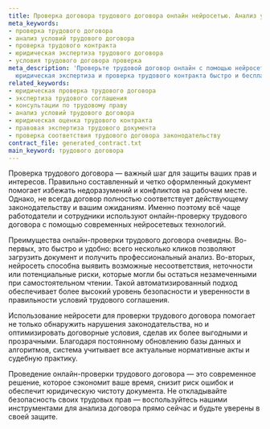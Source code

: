 ```yaml
---
title: Проверка договора трудового договора онлайн нейросетью. Анализ условий и консультаця
meta_keywords:
- проверка трудового договора
- анализ условий трудового договора
- проверка трудового контракта
- юридическая экспертиза трудового договора
- условия трудового договора проверка
meta_description: 'Проверьте трудовой договор онлайн с помощью нейросети: анализ условий,
  юридическая экспертиза и проверка трудового контракта быстро и бесплатно!'
related_keywords:
- юридическая проверка трудового договора
- экспертиза трудового соглашения
- консультации по трудовому праву
- анализ условий трудового договора
- юридическая оценка трудового контракта
- правовая экспертиза трудового документа
- проверка соответствия трудового договора законодательству
contract_file: generated_contract.txt
main_keyword: трудового договора
---
```


Проверка трудового договора — важный шаг для защиты ваших прав и интересов. Правильно составленный и четко оформленный документ помогает избежать недоразумений и конфликтов на рабочем месте. Однако, не всегда договор полностью соответствует действующему законодательству и вашим ожиданиям. Именно поэтому всё чаще работодатели и сотрудники используют онлайн-проверку трудового договора с помощью современных нейросетевых технологий.

Преимущества онлайн-проверки трудового договора очевидны. Во-первых, это быстро и удобно: всего несколько кликов позволяют загрузить документ и получить профессиональный анализ. Во-вторых, нейросеть способна выявить возможные несоответствия, неточности или потенциальные риски, которые могли бы остаться незамеченными при самостоятельном чтении. Такой автоматизированный подход обеспечивает более высокий уровень безопасности и уверенности в правильности условий трудового соглашения.

Использование нейросети для проверки трудового договора помогает не только обнаружить нарушения законодательства, но и оптимизировать договорные условия, сделав их более выгодными и прозрачными. Благодаря постоянному обновлению базы данных и алгоритмов, система учитывает все актуальные нормативные акты и судебную практику.

Проведение онлайн-проверки трудового договора — это современное решение, которое сэкономит ваше время, снизит риск ошибок и обеспечит юридическую чистоту документа. Не откладывайте безопасность своих трудовых прав — воспользуйтесь нашими инструментами для анализа договора прямо сейчас и будьте уверены в своей защите.